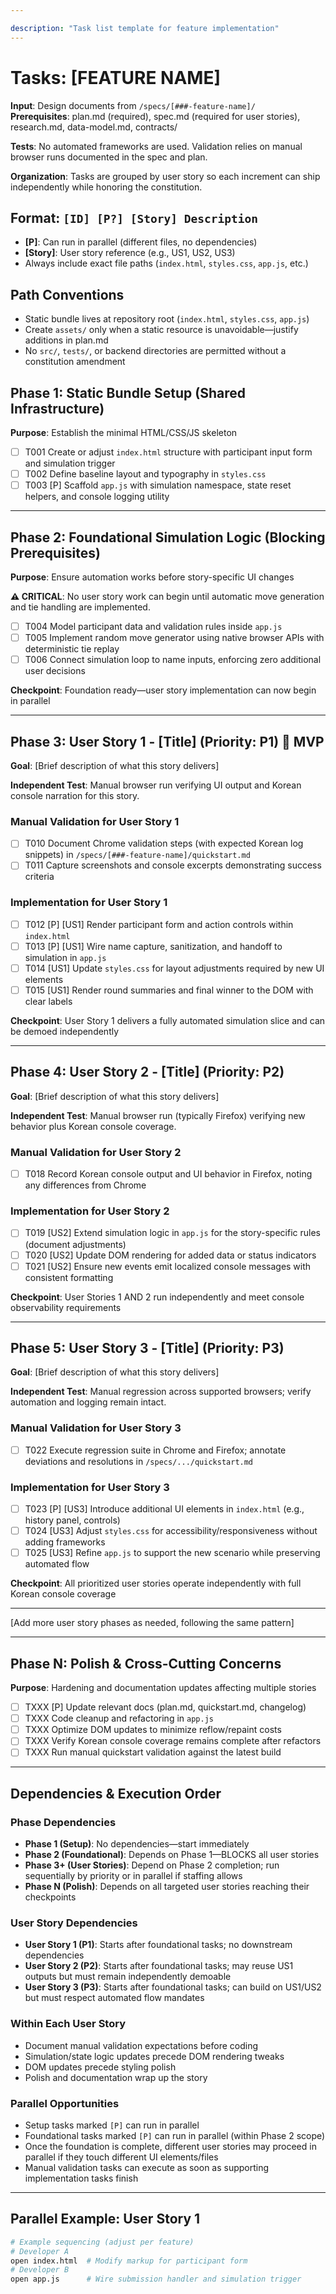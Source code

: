 ```yaml
---

description: "Task list template for feature implementation"
---
```


# Tasks: [FEATURE NAME]

**Input**: Design documents from `/specs/[###-feature-name]/`  
**Prerequisites**: plan.md (required), spec.md (required for user stories), research.md, data-model.md, contracts/

**Tests**: No automated frameworks are used. Validation relies on manual browser runs documented in the spec and plan.

**Organization**: Tasks are grouped by user story so each increment can ship independently while honoring the constitution.

## Format: `[ID] [P?] [Story] Description`

- **[P]**: Can run in parallel (different files, no dependencies)  
- **[Story]**: User story reference (e.g., US1, US2, US3)  
- Always include exact file paths (`index.html`, `styles.css`, `app.js`, etc.)

## Path Conventions

- Static bundle lives at repository root (`index.html`, `styles.css`, `app.js`)  
- Create `assets/` only when a static resource is unavoidable—justify additions in plan.md  
- No `src/`, `tests/`, or backend directories are permitted without a constitution amendment

<!-- 
  ============================================================================
  IMPORTANT: The tasks below are SAMPLE TASKS for illustration purposes only.
  
  The /speckit.tasks command MUST replace these with actual tasks based on:
  - User stories from spec.md (with their priorities P1, P2, P3…)
  - Feature requirements from plan.md
  - Entities from data-model.md
  - Contracts/ directory contents (when present)
  
  Tasks MUST be organized by user story so each story can be:
  - Implemented independently
  - Tested independently (manual browser run)
  - Delivered as an MVP increment
  
  Manual validation (console inspection, multi-browser check) counts as work and should be listed.
  DO NOT keep these sample tasks in the generated tasks.md file.
  ============================================================================
-->

## Phase 1: Static Bundle Setup (Shared Infrastructure)

**Purpose**: Establish the minimal HTML/CSS/JS skeleton

- [ ] T001 Create or adjust `index.html` structure with participant input form and simulation trigger
- [ ] T002 Define baseline layout and typography in `styles.css`
- [ ] T003 [P] Scaffold `app.js` with simulation namespace, state reset helpers, and console logging utility

---

## Phase 2: Foundational Simulation Logic (Blocking Prerequisites)

**Purpose**: Ensure automation works before story-specific UI changes

**⚠️ CRITICAL**: No user story work can begin until automatic move generation and tie handling are implemented.

- [ ] T004 Model participant data and validation rules inside `app.js`
- [ ] T005 Implement random move generator using native browser APIs with deterministic tie replay
- [ ] T006 Connect simulation loop to name inputs, enforcing zero additional user decisions

**Checkpoint**: Foundation ready—user story implementation can now begin in parallel

---

## Phase 3: User Story 1 - [Title] (Priority: P1) 🎯 MVP

**Goal**: [Brief description of what this story delivers]

**Independent Test**: Manual browser run verifying UI output and Korean console narration for this story.

### Manual Validation for User Story 1

- [ ] T010 Document Chrome validation steps (with expected Korean log snippets) in `/specs/[###-feature-name]/quickstart.md`
- [ ] T011 Capture screenshots and console excerpts demonstrating success criteria

### Implementation for User Story 1

- [ ] T012 [P] [US1] Render participant form and action controls within `index.html`
- [ ] T013 [P] [US1] Wire name capture, sanitization, and handoff to simulation in `app.js`
- [ ] T014 [US1] Update `styles.css` for layout adjustments required by new UI elements
- [ ] T015 [US1] Render round summaries and final winner to the DOM with clear labels

**Checkpoint**: User Story 1 delivers a fully automated simulation slice and can be demoed independently

---

## Phase 4: User Story 2 - [Title] (Priority: P2)

**Goal**: [Brief description of what this story delivers]

**Independent Test**: Manual browser run (typically Firefox) verifying new behavior plus Korean console coverage.

### Manual Validation for User Story 2

- [ ] T018 Record Korean console output and UI behavior in Firefox, noting any differences from Chrome

### Implementation for User Story 2

- [ ] T019 [US2] Extend simulation logic in `app.js` for the story-specific rules (document adjustments)
- [ ] T020 [US2] Update DOM rendering for added data or status indicators
- [ ] T021 [US2] Ensure new events emit localized console messages with consistent formatting

**Checkpoint**: User Stories 1 AND 2 run independently and meet console observability requirements

---

## Phase 5: User Story 3 - [Title] (Priority: P3)

**Goal**: [Brief description of what this story delivers]

**Independent Test**: Manual regression across supported browsers; verify automation and logging remain intact.

### Manual Validation for User Story 3

- [ ] T022 Execute regression suite in Chrome and Firefox; annotate deviations and resolutions in `/specs/.../quickstart.md`

### Implementation for User Story 3

- [ ] T023 [P] [US3] Introduce additional UI elements in `index.html` (e.g., history panel, controls)
- [ ] T024 [US3] Adjust `styles.css` for accessibility/responsiveness without adding frameworks
- [ ] T025 [US3] Refine `app.js` to support the new scenario while preserving automated flow

**Checkpoint**: All prioritized user stories operate independently with full Korean console coverage

---

[Add more user story phases as needed, following the same pattern]

---

## Phase N: Polish & Cross-Cutting Concerns

**Purpose**: Hardening and documentation updates affecting multiple stories

- [ ] TXXX [P] Update relevant docs (plan.md, quickstart.md, changelog)
- [ ] TXXX Code cleanup and refactoring in `app.js`
- [ ] TXXX Optimize DOM updates to minimize reflow/repaint costs
- [ ] TXXX Verify Korean console coverage remains complete after refactors
- [ ] TXXX Run manual quickstart validation against the latest build

---

## Dependencies & Execution Order

### Phase Dependencies

- **Phase 1 (Setup)**: No dependencies—start immediately
- **Phase 2 (Foundational)**: Depends on Phase 1—BLOCKS all user stories
- **Phase 3+ (User Stories)**: Depend on Phase 2 completion; run sequentially by priority or in parallel if staffing allows
- **Phase N (Polish)**: Depends on all targeted user stories reaching their checkpoints

### User Story Dependencies

- **User Story 1 (P1)**: Starts after foundational tasks; no downstream dependencies
- **User Story 2 (P2)**: Starts after foundational tasks; may reuse US1 outputs but must remain independently demoable
- **User Story 3 (P3)**: Starts after foundational tasks; can build on US1/US2 but must respect automated flow mandates

### Within Each User Story

- Document manual validation expectations before coding
- Simulation/state logic updates precede DOM rendering tweaks
- DOM updates precede styling polish
- Polish and documentation wrap up the story

### Parallel Opportunities

- Setup tasks marked `[P]` can run in parallel
- Foundational tasks marked `[P]` can run in parallel (within Phase 2 scope)
- Once the foundation is complete, different user stories may proceed in parallel if they touch different UI elements/files
- Manual validation tasks can execute as soon as supporting implementation tasks finish

---

## Parallel Example: User Story 1

```bash
# Example sequencing (adjust per feature)
# Developer A
open index.html  # Modify markup for participant form
# Developer B
open app.js      # Wire submission handler and simulation trigger
```
